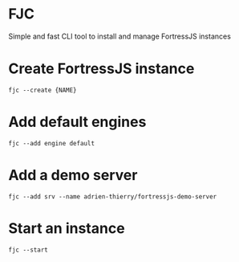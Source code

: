 # FJC 

Simple and fast CLI tool to install and manage FortressJS instances

# Create FortressJS instance 

`fjc --create {NAME}`

# Add default engines 

`fjc --add engine default`

# Add a demo server

`fjc --add srv --name adrien-thierry/fortressjs-demo-server`

# Start an instance 

`fjc --start`